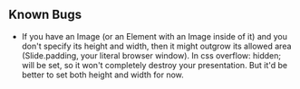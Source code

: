 ## Known Bugs

- If you have an Image (or an Element with an Image inside of it) and you don't specify its height and width, then it might outgrow its allowed area (Slide.padding, your literal browser window). In css overflow: hidden; will be set, so it won't completely destroy your presentation. But it'd be better to set both height and width for now.